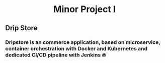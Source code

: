 <h1 align="center">
  Minor Project I
</h1>

## Drip Store

### Dripstore is an commerce application, based on microservice, container orchestration with Docker and Kubernetes and dedicated CI/CD pipeline with Jenkins 🔥
